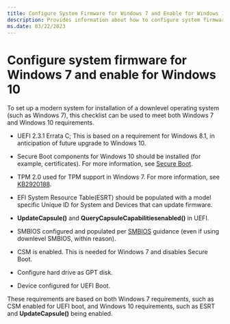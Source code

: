```yaml
---
title: Configure System Firmware for Windows 7 and Enable for Windows 10
description: Provides information about how to configure system firmware for Windows 7 and enable for Windows 10.
ms.date: 03/22/2023
---
```


# Configure system firmware for Windows 7 and enable for Windows 10

To set up a modern system for installation of a downlevel operating system (such as Windows 7), this checklist can be used to meet both Windows 7 and Windows 10 requirements.

- UEFI 2.3.1 Errata C; This is based on a requirement for Windows 8.1, in anticipation of future upgrade to Windows 10.

- Secure Boot components for Windows 10 should be installed (for example, certificates). For more information, see [Secure Boot](secure-boot.md).

- TPM 2.0 used for TPM support in Windows 7. For more information, see [KB2920188](https://support.microsoft.com/help/2920188/update-to-add-support-for-tpm-2-0-in-windows-7-and-windows-server-2008).

- EFI System Resource Table(ESRT) should be populated with a model specific Unique ID for System and Devices that can update firmware.

- **UpdateCapsule()** and **QueryCapsuleCapabilitiesenabled()** in UEFI.

- SMBIOS configured and populated per [SMBIOS](smbios.md) guidance (even if using downlevel SMBIOS, within reason).

- CSM is enabled. This is needed for Windows 7 and disables Secure Boot.

- Configure hard drive as GPT disk.

- Device configured for UEFI Boot.

These requirements are based on both Windows 7 requirements, such as CSM enabled for UEFI boot, and Windows 10 requirements, such as ESRT and **UpdateCapsule()** being enabled.
